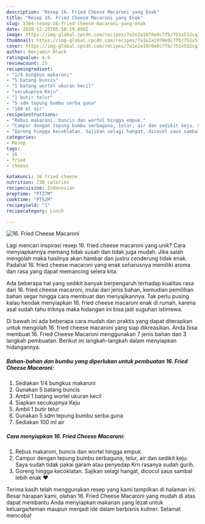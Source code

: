 ```yaml
---
description: "Resep 16. Fried Cheese Macaroni yang Enak"
title: "Resep 16. Fried Cheese Macaroni yang Enak"
slug: 1384-resep-16-fried-cheese-macaroni-yang-enak
date: 2020-12-25T05:50:19.899Z
image: https://img-global.cpcdn.com/recipes/7a1e2a1970e0c7fb/751x532cq70/16-fried-cheese-macaroni-foto-resep-utama.jpg
thumbnail: https://img-global.cpcdn.com/recipes/7a1e2a1970e0c7fb/751x532cq70/16-fried-cheese-macaroni-foto-resep-utama.jpg
cover: https://img-global.cpcdn.com/recipes/7a1e2a1970e0c7fb/751x532cq70/16-fried-cheese-macaroni-foto-resep-utama.jpg
author: Benjamin Black
ratingvalue: 4.6
reviewcount: 15
recipeingredient:
- "1/4 bungkus makaroni"
- "5 batang buncis"
- "1 batang wortel ukuran kecil"
- "secukupnya Keju"
- "1 butir telur"
- "5 sdm tepung bumbu serba guna"
- "100 ml air"
recipeinstructions:
- "Rebus makaroni, buncis dan wortel hingga empuk."
- "Campur dengan tepung bumbu serbaguna, telur, air dan sedikit keju. Saya sudah tidak pakai garam atau penyedap Krn rasanya sudah gurih."
- "Goreng hingga kecoklatan. Sajikan selagi hangat, dicocol saus sambal lebih enak ❤️"
categories:
- Resep
tags:
- 16
- fried
- cheese

katakunci: 16 fried cheese 
nutrition: 238 calories
recipecuisine: Indonesian
preptime: "PT27M"
cooktime: "PT52M"
recipeyield: "1"
recipecategory: Lunch

---
```



![16. Fried Cheese Macaroni](https://img-global.cpcdn.com/recipes/7a1e2a1970e0c7fb/751x532cq70/16-fried-cheese-macaroni-foto-resep-utama.jpg)

Lagi mencari inspirasi resep 16. fried cheese macaroni yang unik? Cara menyiapkannya memang tidak susah dan tidak juga mudah. Jika salah mengolah maka hasilnya akan hambar dan justru cenderung tidak enak. Padahal 16. fried cheese macaroni yang enak seharusnya memiliki aroma dan rasa yang dapat memancing selera kita.



Ada beberapa hal yang sedikit banyak berpengaruh terhadap kualitas rasa dari 16. fried cheese macaroni, mulai dari jenis bahan, kemudian pemilihan bahan segar hingga cara membuat dan menyajikannya. Tak perlu pusing kalau hendak menyiapkan 16. fried cheese macaroni enak di rumah, karena asal sudah tahu triknya maka hidangan ini bisa jadi suguhan istimewa.


Di bawah ini ada beberapa cara mudah dan praktis yang dapat diterapkan untuk mengolah 16. fried cheese macaroni yang siap dikreasikan. Anda bisa membuat 16. Fried Cheese Macaroni menggunakan 7 jenis bahan dan 3 langkah pembuatan. Berikut ini langkah-langkah dalam menyiapkan hidangannya.

<!--inarticleads1-->

##### Bahan-bahan dan bumbu yang diperlukan untuk pembuatan 16. Fried Cheese Macaroni:

1. Sediakan 1/4 bungkus makaroni
1. Gunakan 5 batang buncis
1. Ambil 1 batang wortel ukuran kecil
1. Siapkan secukupnya Keju
1. Ambil 1 butir telur
1. Gunakan 5 sdm tepung bumbu serba guna
1. Sediakan 100 ml air




<!--inarticleads2-->

##### Cara menyiapkan 16. Fried Cheese Macaroni:

1. Rebus makaroni, buncis dan wortel hingga empuk.
1. Campur dengan tepung bumbu serbaguna, telur, air dan sedikit keju. Saya sudah tidak pakai garam atau penyedap Krn rasanya sudah gurih.
1. Goreng hingga kecoklatan. Sajikan selagi hangat, dicocol saus sambal lebih enak ❤️




Terima kasih telah menggunakan resep yang kami tampilkan di halaman ini. Besar harapan kami, olahan 16. Fried Cheese Macaroni yang mudah di atas dapat membantu Anda menyiapkan makanan yang lezat untuk keluarga/teman maupun menjadi ide dalam berbisnis kuliner. Selamat mencoba!
